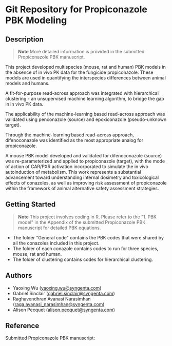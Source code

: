 # Git Repository for Propiconazole PBK Modeling

## Description

> **Note** More detailed information is provided in the submitted Propiconazole PBK manuscript.

This project developed multispecies (mouse, rat and human) PBK models in the absence of in vivo PK data for the fungicide propiconazole. These models are used in quantifying the interspecies differences between animal models and humans.

A fit-for-purpose read-across approach was integrated with hierarchical clustering - an unsupervised machine learning algorithm, to bridge the gap in in vivo PK data.

The applicability of the machine-learning based read-across approach was validated using penconazole (source) and epoxiconazole (pseudo-unknown target).

Through the machine-learning based read-across approach, difenoconazole was identified as the most appropriate analog for propiconazole.

A mouse PBK model developed and validated for difenoconazole (source) was re-parameterized and applied to propiconazole (target), with the mode of action of CAR/PXR activation incorporated to simulate the in vivo autoinduction of metabolism.
This work represents a substantial advancement toward understanding internal dosimetry and toxicological effects of conazoles, as well as improving risk assessment of propiconazole within the framework of animal alternative safety assessment strategies.

## Getting Started

> **Note** This project involves coding in R. Please refer to the "1. PBK model" in the Appendix of the submitted Propiconazole PBK manuscript for detailed PBK equations.

- The folder "General code" contains the PBK codes that were shared by all the conazoles included in this project.
- The folder of each conazole contains codes to run for three species, mouse, rat and human.
- The folder of clustering contains codes for hierarchical clustering.

## Authors

- Yaoxing Wu ([yaoxing.wu@syngenta.com](mailto:yaoxing.wu@syngenta.com))
- Gabriel Sinclair ([gabriel.sinclair@syngenta.com](mailto:Gabriel.Sinclair@syngenta.com))
- Raghavendhran Avanasi Narasimhan ([raga.avanasi_narasimhan@syngenta.com](mailto:raga.avanasi_narasimhan@syngenta.com))
- Alison Pecquet ([alison.pecquet@syngenta.com](mailto:Alison.Pecquet@syngenta.com))

## Reference

Submitted Propiconazole PBK manuscript:
